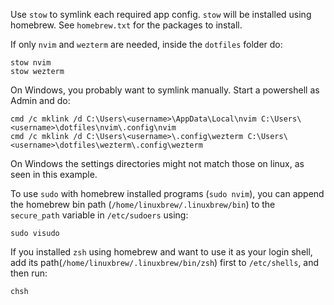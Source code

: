 Use `stow` to symlink each required app config.
`stow` will be installed using homebrew. See `homebrew.txt` for the packages to install.

If only `nvim` and `wezterm` are needed, inside the `dotfiles` folder do:
```
stow nvim
stow wezterm
```

On Windows, you probably want to symlink manually. Start a powershell as Admin and do:
```
cmd /c mklink /d C:\Users\<username>\AppData\Local\nvim C:\Users\<username>\dotfiles\nvim\.config\nvim
cmd /c mklink /d C:\Users\<username>\.config\wezterm C:\Users\<username>\dotfiles\wezterm\.config\wezterm
```
On Windows the settings directories might not match those on linux, as seen in this example.

To use `sudo` with homebrew installed programs (`sudo nvim`),
you can append the homebrew bin path (`/home/linuxbrew/.linuxbrew/bin`) to the `secure_path` variable in `/etc/sudoers` using:
```
sudo visudo
```

If you installed `zsh` using homebrew and want to use it as your login shell,
add its path(`/home/linuxbrew/.linuxbrew/bin/zsh`) first to `/etc/shells`, and then run:
```
chsh
```

